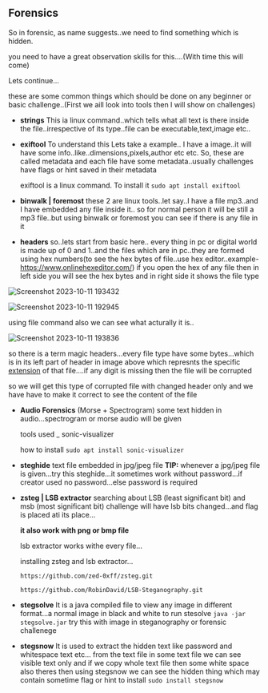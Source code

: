 

## Forensics
So in forensic, as name suggests..we need to find something which is hidden.

you need to have a great observation skills for this....(With time this will come)

Lets continue...

these are some common things which should be done on any beginner or basic challenge..(First we aill look into tools then I will show on challenges)

- **strings** This ia linux command..which tells what all text is there inside the file..irrespective of its type..file can be executable,text,image etc..

- **exiftool** To understand this Lets take a example.. I have a image..it will have some info..like..dimensions,pixels,author etc etc. So, these are called metadata and each file have some metadata..usually challenges have flags or hint saved in their metadata 

  exiftool is a linux command. To install it ```sudo apt install exiftool ```

- **binwalk | foremost** these 2 are linux tools..let say..I have a file mp3..and I have embedded any file inside it..
so for normal person it will be still a mp3 file..but using binwalk or foremost you can see if there is any file in it

- **headers** so..lets start from basic here.. every thing in pc or digital world is made up of 0 and 1..and the files which are in pc..they are formed using hex numbers(to see the hex bytes of file..use hex editor..example-https://www.onlinehexeditor.com/) if you open the hex of any file then in left side you will see the hex bytes and in right side it shows the file type



![Screenshot 2023-10-11 193432](https://github.com/prem-kumar-verma/CTF/assets/84134833/bf2b9801-fff9-4b2a-84e1-de5365e7cfe7)

![Screenshot 2023-10-11 192945](https://github.com/prem-kumar-verma/CTF/assets/84134833/6c0defdf-3af1-4d5a-b73e-777dffa3989c)



using file command also we can see what acturally it is..

![Screenshot 2023-10-11 193836](https://github.com/prem-kumar-verma/CTF/assets/84134833/f9b7b969-5418-44f1-b06f-f8f3c4df0ad8)


  so there is a term magic headers...every file type have some bytes...which is in its left part of header in image above which represnts the specific [extension](https://en.wikipedia.org/wiki/List_of_file_signatures) of that file....if any digit is missing then the file will be corrupted

  so we will get this type of corrupted file with changed header only and we have have to make it correct to see the content of the file

- **Audio Forensics** (Morse + Spectrogram) some text hidden in audio...spectrogram or morse audio will be given
 
  tools used _ sonic-visualizer
 
  how to install ```sudo apt install sonic-visualizer```

- **steghide** text file embedded in jpg/jpeg file 
  **TIP:** whenever a jpg/jpeg file is given...try this steghide...it sometimes work without password...if creator used no password...else password is required

- **zsteg | LSB extractor** searching about LSB (least significant bit) and msb (most significant bit)
    challenge will have lsb bits changed...and flag is placed ati its place...
    
    **it also work with png or bmp file**
    
    lsb extractor works withe every file...
    
    installing zsteg and lsb extractor...

    ```https://github.com/zed-0xff/zsteg.git```
    
    ```https://github.com/RobinDavid/LSB-Steganography.git```

- **stegsolve** It is a java compiled file to view any image in different format...a normal image in black and white
    to run stesolve ```java -jar stegsolve.jar```
    try this with image in steganography or forensic challenege

- **stegsnow** It is used to extract the hidden text like password and whitespace text etc... from the text file
    in some text file we can see visible text only and if we copy whole text file then some white space also theres then using stegsnow we can see the hidden thing which may contain sometime flag or hint
      to install ```sudo install stegsnow```
